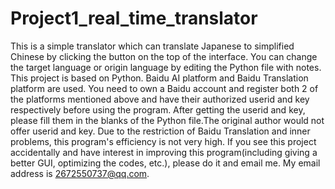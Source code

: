 # Project1_real_time_translator
This is a simple translator which can translate Japanese to simplified Chinese by clicking the button on the top of the interface. You can change the target language or origin language by editing the Python file with notes. This project is based on Python. Baidu AI platform and Baidu Translation platform are used.  You need to own a Baidu account and register both 2 of the platforms mentioned above and have their authorized userid and key respectively before using the program. After getting the userid and key, please fill them in the blanks of the Python file.The original author would not offer userid and key.  Due to the restriction of Baidu Translation  and inner problems, this program's efficiency is not very high. If you see this project accidentally and have interest in improving this program(including giving a better GUI, optimizing the codes, etc.), please do it and email me. My email address is 2672550737@qq.com.
